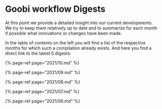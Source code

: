 # Goobi workflow Digests

At this point we provide a detailed insight into our current developments. We try to keep them relatively up to date and to summarize for each month if possible what innovations or changes have been made.

In the table of contents on the left you will find a list of the respective months for which such a compilation already exists. And here you find a direct link to the latest 5 digests:

{% page-ref page="2021/10.md" %}

{% page-ref page="2021/09.md" %}

{% page-ref page="2021/08.md" %}

{% page-ref page="2021/07.md" %}

{% page-ref page="2021/06.md" %}
